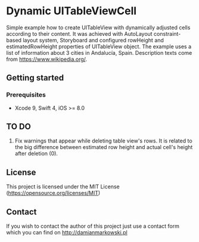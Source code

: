 # Dynamic UITableViewCell

Simple example how to create UITableView with dynamically adjusted cells according to their content. It was achieved with AutoLayout constraint-based layout system, Storyboard and configured rowHeight and estimatedRowHeight properties of UITableView object. The example uses a list of information about 3 cities in Andalucía, Spain. Description texts come from https://www.wikipedia.org/. 

## Getting started

### Prerequisites

- Xcode 9, Swift 4, iOS >= 8.0

## TO DO

1. Fix warnings that appear while deleting table view's rows. It is related to the big difference between estimated row height and actual cell's height after deletion (0).

## License

This project is licensed under the MIT License (https://opensource.org/licenses/MIT)

## Contact

If you wish to contact the author of this project just use a contact form which you can find on http://damianmarkowski.pl